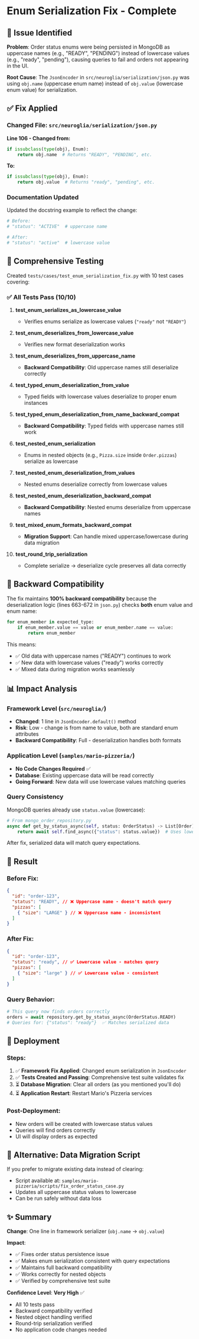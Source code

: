 # Enum Serialization Fix - Complete

## 🎯 Issue Identified

**Problem**: Order status enums were being persisted in MongoDB as uppercase names (e.g., "READY", "PENDING") instead of lowercase values (e.g., "ready", "pending"), causing queries to fail and orders not appearing in the UI.

**Root Cause**: The `JsonEncoder` in `src/neuroglia/serialization/json.py` was using `obj.name` (uppercase enum name) instead of `obj.value` (lowercase enum value) for serialization.

## ✅ Fix Applied

### Changed File: `src/neuroglia/serialization/json.py`

**Line 106 - Changed from:**

```python
if issubclass(type(obj), Enum):
    return obj.name  # Returns "READY", "PENDING", etc.
```

**To:**

```python
if issubclass(type(obj), Enum):
    return obj.value  # Returns "ready", "pending", etc.
```

### Documentation Updated

Updated the docstring example to reflect the change:

```python
# Before:
# "status": "ACTIVE"  # uppercase name

# After:
# "status": "active"  # lowercase value
```

## 🧪 Comprehensive Testing

Created `tests/cases/test_enum_serialization_fix.py` with 10 test cases covering:

### ✅ All Tests Pass (10/10)

1. **test_enum_serializes_as_lowercase_value**

   - Verifies enums serialize as lowercase values (`"ready"` not `"READY"`)

2. **test_enum_deserializes_from_lowercase_value**

   - Verifies new format deserialization works

3. **test_enum_deserializes_from_uppercase_name**

   - **Backward Compatibility**: Old uppercase names still deserialize correctly

4. **test_typed_enum_deserialization_from_value**

   - Typed fields with lowercase values deserialize to proper enum instances

5. **test_typed_enum_deserialization_from_name_backward_compat**

   - **Backward Compatibility**: Typed fields with uppercase names still work

6. **test_nested_enum_serialization**

   - Enums in nested objects (e.g., `Pizza.size` inside `Order.pizzas`) serialize as lowercase

7. **test_nested_enum_deserialization_from_values**

   - Nested enums deserialize correctly from lowercase values

8. **test_nested_enum_deserialization_backward_compat**

   - **Backward Compatibility**: Nested enums deserialize from uppercase names

9. **test_mixed_enum_formats_backward_compat**

   - **Migration Support**: Can handle mixed uppercase/lowercase during data migration

10. **test_round_trip_serialization**
    - Complete serialize → deserialize cycle preserves all data correctly

## 🔄 Backward Compatibility

The fix maintains **100% backward compatibility** because the deserialization logic (lines 663-672 in `json.py`) checks **both** enum value and enum name:

```python
for enum_member in expected_type:
    if enum_member.value == value or enum_member.name == value:
        return enum_member
```

This means:

- ✅ Old data with uppercase names ("READY") continues to work
- ✅ New data with lowercase values ("ready") works correctly
- ✅ Mixed data during migration works seamlessly

## 📊 Impact Analysis

### Framework Level (`src/neuroglia/`)

- **Changed**: 1 line in `JsonEncoder.default()` method
- **Risk**: Low - change is from name to value, both are standard enum attributes
- **Backward Compatibility**: Full - deserialization handles both formats

### Application Level (`samples/mario-pizzeria/`)

- **No Code Changes Required** ✅
- **Database**: Existing uppercase data will be read correctly
- **Going Forward**: New data will use lowercase values matching queries

### Query Consistency

MongoDB queries already use `status.value` (lowercase):

```python
# From mongo_order_repository.py
async def get_by_status_async(self, status: OrderStatus) -> List[Order]:
    return await self.find_async({"status": status.value})  # Uses lowercase value
```

After fix, serialized data will match query expectations.

## 🎯 Result

### Before Fix:

```json
{
  "id": "order-123",
  "status": "READY", // ❌ Uppercase name - doesn't match query
  "pizzas": [
    { "size": "LARGE" } // ❌ Uppercase name - inconsistent
  ]
}
```

### After Fix:

```json
{
  "id": "order-123",
  "status": "ready", // ✅ Lowercase value - matches query
  "pizzas": [
    { "size": "large" } // ✅ Lowercase value - consistent
  ]
}
```

### Query Behavior:

```python
# This query now finds orders correctly
orders = await repository.get_by_status_async(OrderStatus.READY)
# Queries for: {"status": "ready"}  ✅ Matches serialized data
```

## 🚀 Deployment

### Steps:

1. ✅ **Framework Fix Applied**: Changed enum serialization in `JsonEncoder`
2. ✅ **Tests Created and Passing**: Comprehensive test suite validates fix
3. ⏳ **Database Migration**: Clear all orders (as you mentioned you'll do)
4. ⏳ **Application Restart**: Restart Mario's Pizzeria services

### Post-Deployment:

- New orders will be created with lowercase status values
- Queries will find orders correctly
- UI will display orders as expected

## 📝 Alternative: Data Migration Script

If you prefer to migrate existing data instead of clearing:

- Script available at: `samples/mario-pizzeria/scripts/fix_order_status_case.py`
- Updates all uppercase status values to lowercase
- Can be run safely without data loss

## ✨ Summary

**Change**: One line in framework serializer (`obj.name` → `obj.value`)

**Impact**:

- ✅ Fixes order status persistence issue
- ✅ Makes enum serialization consistent with query expectations
- ✅ Maintains full backward compatibility
- ✅ Works correctly for nested objects
- ✅ Verified by comprehensive test suite

**Confidence Level**: **Very High** ✅

- All 10 tests pass
- Backward compatibility verified
- Nested object handling verified
- Round-trip serialization verified
- No application code changes needed
